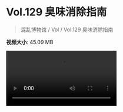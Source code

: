 # Vol.129 臭味消除指南

> 混乱博物馆 / Vol / Vol.129 臭味消除指南

**视频大小**: 45.09 MB

<div class="video"><video src="https://file.hsyhx.top/video/混乱博物馆/Vol/129.mp4" controls preload>🤔 您的浏览器不支持 video 标签</video></div>